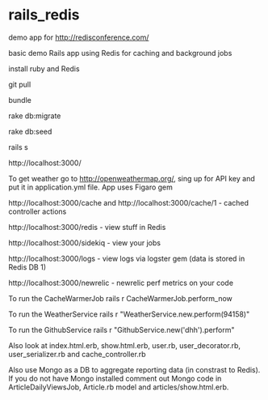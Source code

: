 # rails_redis
demo app for http://redisconference.com/

basic demo Rails app using Redis for caching and background jobs

install ruby and Redis

git pull

bundle

rake db:migrate

rake db:seed

rails s

http://localhost:3000/

To get weather go to http://openweathermap.org/, sing up for API key and put it in application.yml file.  App uses Figaro gem

http://localhost:3000/cache and http://localhost:3000/cache/1 - cached controller actions

http://localhost:3000/redis - view stuff in Redis

http://localhost:3000/sidekiq - view your jobs

http://localhost:3000/logs - view logs via logster gem (data is stored in Redis DB 1)

http://localhost:3000/newrelic - newrelic perf metrics on your code

To run the CacheWarmerJob   rails r CacheWarmerJob.perform_now

To run the WeatherService   rails r "WeatherService.new.perform(94158)"

To run the GithubService   rails r "GithubService.new('dhh').perform"

Also look at index.html.erb, show.html.erb, user.rb, user_decorator.rb, user_serializer.rb and cache_controller.rb

Also use Mongo as a DB to aggregate reporting data (in constrast to Redis).  If you do not have Mongo installed comment out Mongo code in ArticleDailyViewsJob, Article.rb model and articles/show.html.erb.